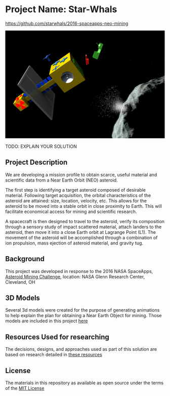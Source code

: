 # Project Name: Star-Whals
https://github.com/starwhals/2016-spaceapps-neo-mining

![Rendered image of Satellite](images/mission_landing.png "Rendered image of Satellite with Drone and Launcher deploying")

TODO: EXPLAIN YOUR SOLUTION

## Project Description
We are developing a mission profile to obtain scarce, useful material and scientific data from a Near Earth Orbit (NEO) asteroid.

The first step is identifying a target asteroid composed of desirable material. Following target acquisition, the orbital characteristics of the asteroid are attained: size, location, velocity, etc. This allows for the asteroid to be moved into a stable orbit in close proximity to Earth. This will facilitate economical access for mining and scientific research.

A spacecraft is then designed to travel to the asteroid, verify its composition through a sensory study of impact scattered material, attach landers to the asteroid, then move it into a close Earth orbit at Lagrange Point (L1). The movement of the asteroid will be accomplished through a combination of ion propulsion, mass ejection of asteroid material, and gravity tug.



## Background
This project was developed in response to the 2016 NASA SpaceApps, [Asteroid Mining Challenge](https://2016.spaceappschallenge.org/challenges/solar-system/asteroid-mining), location: NASA Glenn Research Center, Cleveland, OH

## 3D Models
Several 3d models were created for the purpose of generating animations to help explain the plan for obtaining a Near Earth Object for mining.  Those models are included in this project [here](MODELS.md)

## Resources Used for researching
The decisions, designs, and approaches used as part of this solution are based on research detailed in [these resources](RESOURCES-USED.md)

## License

The materials in this repository as available as open source under the terms of the [MIT License](license.md)
